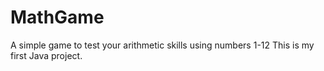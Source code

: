 # MathGame
 A simple game to test your arithmetic skills using numbers 1-12
This is my first Java project.
